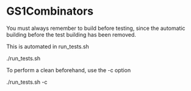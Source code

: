 # GS1Combinators

You must always remember to build before testing, since the automatic building before the test building has been removed.

This is automated in run_tests.sh

./run_tests.sh

To perform a clean beforehand, use the -c option

./run_tests.sh -c
